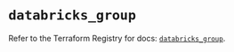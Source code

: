 # `databricks_group`

Refer to the Terraform Registry for docs: [`databricks_group`](https://registry.terraform.io/providers/databricks/databricks/1.77.0/docs/resources/group).
